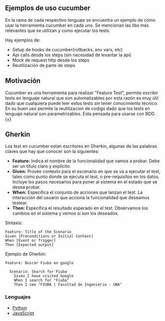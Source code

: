 ## Ejemplos de uso cucumber 

En la rama de cada respectivo lenguaje se encuentra un ejemplo de cómo usar la herramienta cucumber en cada uno. Se mencionan las libs más relevantes que se utilizan y como ejecutar los tests.

Hay ejemplos de:

- Setup de hooks de cucumber(rollbacks, env vars, etc)
- Api calls desde los steps (sin necesidad de levantar la api)
- Mock de request http desde los steps
- Reutilización de parte de steps

## Motivación

Cucumber es una herramienta para realizar "Feature Test", permite escribir tests en lenguaje natural que son automatizables por esta razón es muy útil dado que cualquiera puede leer estos tests sin tener conocimiento técnico. En su buen uso permite la reutilizacion de codigo dado que los tests en lenguaje natural son parametrizables. Esta pensada para usarse con BDD. [(+)](https://cucumber.io/)

## Gherkin

Los test en cucumber estan escritores en Gherkin, algunas de las palabras claves que hay que conocer son la siguientes:

- **Feature:** Indica el nombre de la funcionalidad que vamos a probar. Debe ser un título claro y explícito.
- **Given:** Provee contexto para el escenario en que se va a ejecutar el test, tales como punto donde se ejecuta el test, o pre-requisitos en los datos. Incluye los pasos necesarios para poner al sistema en el estado que se desea probar.
- **When:** Especifica el conjunto de acciones que lanzan el test. La interacción del usuario que acciona la funcionalidad que deseamos testear.
- **Then:** Especifica el resultado esperado en el test. Observamos los cambios en el sistema y vemos si son los deseados.

Sintaxis: 
```
Feature: Title of the Scenario
Given [Preconditions or Initial Context]
When [Event or Trigger]
Then [Expected output]
```

Ejemplo de Gherkin:
```
Feature: Buscar Fiuba en google
 
  Scenario: Search for Fiuba
    Given I have visited Google
    When I search for "Fiuba"
    Then I see "FIUBA | Facultad de Ingenieria - UBA"
```

### Lenguajes

* [Python](https://github.com/matfonseca/Cucumber/tree/Python)
* [JavaScript](https://github.com/matfonseca/Cucumber/tree/JavaScript)


